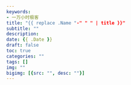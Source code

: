 ```yaml
---
keywords:
- 一万小时极客
title: "{{ replace .Name "-" " " | title }}"
subtitle: ""
description:
date: {{ .Date }}
draft: false
toc: true
categories: ""
tags: []
img: ""
bigimg: [{src: "", desc: ""}]
---
```


